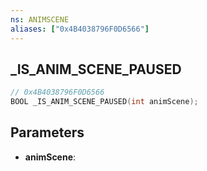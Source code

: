 ```yaml
---
ns: ANIMSCENE
aliases: ["0x4B4038796F0D6566"]
---
```

## _IS_ANIM_SCENE_PAUSED

```c
// 0x4B4038796F0D6566
BOOL _IS_ANIM_SCENE_PAUSED(int animScene);
```

## Parameters
* **animScene**:
